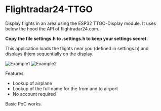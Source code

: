 # Flightradar24-TTGO
Display flights in an area using the ESP32 TTGO-Display module. It uses below the hood the API of flightradar24.com.

**Copy the file settings.h to .settings.h to keep your settings secret.**

This application loads the flights near you (defined in settings.h) and displays thjem sequentially on the display.

![Example1](https://github.com/rzeldent/esp32-flightradar24-TTGO/blob/develop/20210529_153707.png)
![Example2](https://github.com/rzeldent/esp32-flightradar24-TTGO/blob/develop/20210529_153709.png)

Features:
- Lookup of airplane
- Lookup of the full name for the from and to airport
- No account required


Basic PoC works.
